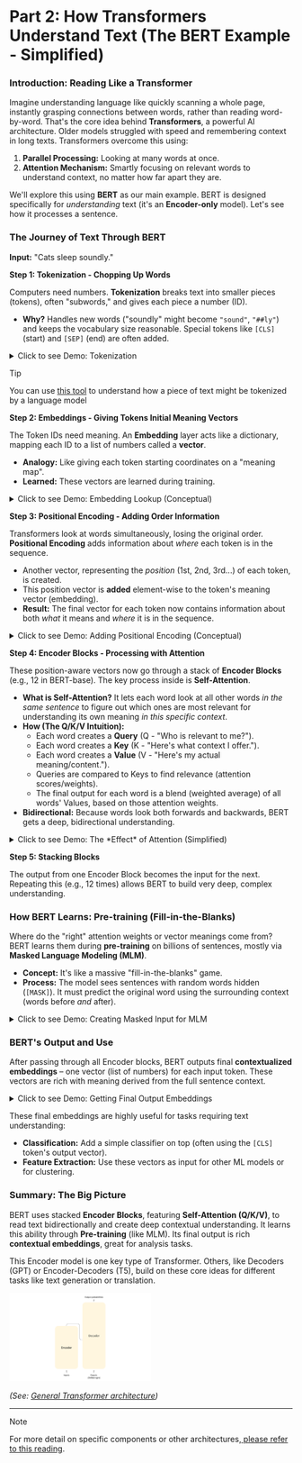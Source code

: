 # Part 2: How Transformers Understand Text (The BERT Example - Simplified)

### Introduction: Reading Like a Transformer

Imagine understanding language like quickly scanning a whole page, instantly grasping connections between words, rather than reading word-by-word. That's the core idea behind **Transformers**, a powerful AI architecture. Older models struggled with speed and remembering context in long texts. Transformers overcome this using:

1.  **Parallel Processing:** Looking at many words at once.
2.  **Attention Mechanism:** Smartly focusing on relevant words to understand context, no matter how far apart they are.

We'll explore this using **BERT** as our main example. BERT is designed specifically for *understanding* text (it's an **Encoder-only** model). Let's see how it processes a sentence.

### The Journey of Text Through BERT

**Input:** "Cats sleep soundly."

**Step 1: Tokenization - Chopping Up Words**

Computers need numbers. **Tokenization** breaks text into smaller pieces (tokens), often "subwords," and gives each piece a number (ID).

*   **Why?** Handles new words ("soundly" might become `"sound"`, `"##ly"`) and keeps the vocabulary size reasonable. Special tokens like `[CLS]` (start) and `[SEP]` (end) are often added.

<details>
<summary>Click to see Demo: Tokenization</summary>

```python
# Make sure transformers is installed: !pip install transformers
from transformers import AutoTokenizer

tokenizer = AutoTokenizer.from_pretrained('bert-base-uncased')
text = "Cats sleep soundly."

# See the subword pieces
tokens = tokenizer.tokenize(text) 
print(f"Text: '{text}'")
print(f"Tokens: {tokens}") 

# Get the numerical IDs (adds [CLS] and [SEP])
token_ids = tokenizer.encode(text) 
print(f"Token IDs: {token_ids}") 

# Example Output:
# Text: 'Cats sleep soundly.'
# Tokens: ['cats', 'sleep', 'sound', '##ly', '.']
# Token IDs: [101, 7851, 4431, 3910, 1026, 1012, 102] 
```

*   **Explanation:** The code uses a standard BERT tokenizer to split the text into tokens (like `'cats'`, `'sleep'`, `'sound'`, `'##ly'`, `'.'`) and then converts them into unique ID numbers. This is the first step.
</details>

> [!TIP]  
> You can use [this tool](https://platform.openai.com/tokenizer) to understand how a piece of text might be tokenized by a language model


**Step 2: Embeddings - Giving Tokens Initial Meaning Vectors**

The Token IDs need meaning. An **Embedding** layer acts like a dictionary, mapping each ID to a list of numbers called a **vector**.

*   **Analogy:** Like giving each token starting coordinates on a "meaning map".
*   **Learned:** These vectors are learned during training.

<details>
<summary>Click to see Demo: Embedding Lookup (Conceptual)</summary>

```python
import numpy as np

# Example: Imagine a vocab of 100 tokens, each gets a vector of size 8
vocab_size = 100 
embedding_dim = 8 
# In reality, this table is learned; here we use random numbers for illustration
embedding_table = np.random.rand(vocab_size, embedding_dim) 

# Our token IDs from Step 1 (let's use some example IDs within 0-99)
sample_ids = [10, 25, 3, 99] # Example IDs as a standard Python list

# Look up the vectors for each ID
# We use list comprehension to get the corresponding row for each ID
initial_embeddings = [embedding_table[id_] for id_ in sample_ids]

print(f"Sample Token IDs: {sample_ids}")
# Convert to numpy array just to show the shape easily
initial_embeddings_np = np.array(initial_embeddings)
print(f"Shape of Initial Embeddings: {initial_embeddings_np.shape}") # (Num tokens, Embedding dimension)

# To view the first embedding vector (list of numbers):
# print("First embedding vector:\n", initial_embeddings[0]) 
```

*   **Explanation:** We created a conceptual lookup table (`embedding_table`). We took our list of Token IDs and looked up the corresponding vector (list of numbers) for each ID. These vectors hold the initial "meaning".
</details>



**Step 3: Positional Encoding - Adding Order Information**

Transformers look at words simultaneously, losing the original order. **Positional Encoding** adds information about *where* each token is in the sequence.

*   Another vector, representing the *position* (1st, 2nd, 3rd...) of each token, is created.
*   This position vector is **added** element-wise to the token's meaning vector (embedding).
*   **Result:** The final vector for each token now contains information about both *what* it means and *where* it is in the sequence.

<details>
<summary>Click to see Demo: Adding Positional Encoding (Conceptual)</summary>

```python
import numpy as np

# Use the embeddings from the previous step (convert back to numpy for easy math)
initial_embeddings_np = np.array(initial_embeddings) 
num_tokens = initial_embeddings_np.shape[0]
embedding_dim = initial_embeddings_np.shape[1]

# Create simple positional vectors (e.g., based on index)
position_vectors = np.zeros_like(initial_embeddings_np) # Initialize array of zeros
for i in range(num_tokens):
    # Example: Make vector slightly different for each position 
    # (real methods are more complex, e.g., sine/cosine)
    position_vectors[i, :] = np.sin(i / (10**(np.arange(0, embedding_dim, 2)/embedding_dim)))[:position_vectors.shape[1]//2]
    position_vectors[i, 1::2] = np.cos(i / (10**(np.arange(0, embedding_dim, 2)/embedding_dim)))[:position_vectors.shape[1]//2]
    # Or just use small random numbers for demo: position_vectors[i, :] = np.random.randn(embedding_dim) * 0.1

# Add positional vectors to token embeddings element-wise
position_aware_embeddings_np = initial_embeddings_np + position_vectors

print(f"Shape before adding position: {initial_embeddings_np.shape}")
print(f"Shape after adding position: {position_aware_embeddings_np.shape}")
# print("First Position-Aware Embedding Vector:\n", position_aware_embeddings_np[0]) # Uncomment to view
```

*   **Explanation:** We created unique vectors based on position and simply added them to the meaning vectors. Now, each vector entering the main Transformer layers knows both the token's meaning *and* its position.
</details>



**Step 4: Encoder Blocks - Processing with Attention**

These position-aware vectors now go through a stack of **Encoder Blocks** (e.g., 12 in BERT-base). The key process inside is **Self-Attention**.

*   **What is Self-Attention?** It lets each word look at all other words *in the same sentence* to figure out which ones are most relevant for understanding its own meaning *in this specific context*.
*   **How (The Q/K/V Intuition):**
    *   Each word creates a **Query** (Q - "Who is relevant to me?").
    *   Each word creates a **Key** (K - "Here's what context I offer.").
    *   Each word creates a **Value** (V - "Here's my actual meaning/content.").
    *   Queries are compared to Keys to find relevance (attention scores/weights).
    *   The final output for each word is a blend (weighted average) of all words' Values, based on those attention weights.
*   **Bidirectional:** Because words look both forwards and backwards, BERT gets a deep, bidirectional understanding.

<details>
<summary>Click to see Demo: The *Effect* of Attention (Simplified)</summary>

```python
import numpy as np

# Imagine we have 3 position-aware vectors (Values) for 3 words.
# Each row is a word's vector.
Values = np.array([
    [1.0, 0.0], # Vector representing Word 1's content
    [0.0, 1.0], # Vector representing Word 2's content
    [0.5, 0.5]  # Vector representing Word 3's content
])

# Now, imagine Word 2 ("sleep" in "Cats sleep soundly") calculated attention weights.
# It decided how much attention to pay to Word 1, Word 2, and Word 3.
# These weights MUST sum to 1.0
attention_weights_for_word2 = np.array([0.3, 0.6, 0.1]) # Example weights

# Calculate the attention output *for Word 2* by blending the Values
# Output = weight1*Value1 + weight2*Value2 + weight3*Value3
# Using numpy broadcasting: weights[:, np.newaxis] * Values -> sum along axis 0
attention_output_for_word2 = np.sum(attention_weights_for_word2[:, np.newaxis] * Values, axis=0)

print(f"Example Values (Word 1, Word 2, Word 3):\n{Values}")
print(f"\nExample Attention Weights calculated *by Word 2*:\n{attention_weights_for_word2}")
print(f"\nAttention Output *for Word 2* (Blended Context):\n{attention_output_for_word2}") 
# Example Output: [0.35 0.65] 
```

*   **Explanation:** This demo skips the complex Q/K matching. It shows the *result* of attention: how pre-calculated relevance weights (here, `[0.3, 0.6, 0.1]` for Word 2) are used to create a new, context-blended vector (`[0.35, 0.65]`) for Word 2 by taking a weighted average of all the word's Value vectors. The model does this for *every* word. After attention, a standard **Feed-Forward Network** processes each resulting vector individually.
</details>



**Step 5: Stacking Blocks**

The output from one Encoder Block becomes the input for the next. Repeating this (e.g., 12 times) allows BERT to build very deep, complex understanding.

### How BERT Learns: Pre-training (Fill-in-the-Blanks)

Where do the "right" attention weights or vector meanings come from? BERT learns them during **pre-training** on billions of sentences, mostly via **Masked Language Modeling (MLM)**.

*   **Concept:** It's like a massive "fill-in-the-blanks" game.
*   **Process:** The model sees sentences with random words hidden (`[MASK]`). It must predict the original word using the surrounding context (words before *and* after).

<details>
<summary>Click to see Demo: Creating Masked Input for MLM</summary>

```python
from transformers import AutoTokenizer

tokenizer = AutoTokenizer.from_pretrained('bert-base-uncased')
text = "The cat sat on the [MASK]." # We manually masked 'mat'

# Get the token IDs for this masked input
masked_token_ids = tokenizer.encode(text)

print(f"Original Text (with mask): {text}")
print(f"Token IDs for Masked Input: {masked_token_ids}")

# Find the ID for the word 'mat'
mat_token_id = tokenizer.convert_tokens_to_ids('mat')
print(f"(BERT's goal in training would be to predict ID {mat_token_id} for the mask)") 
```

*   **Explanation:** This shows what the input for the MLM task looks like. By trying to predict the masked word millions of times, the model learns grammar, context, and how words relate, tuning its attention mechanism and embedding meanings. (BERT also used Next Sentence Prediction, but MLM is the core idea).
</details>



### BERT's Output and Use

After passing through all Encoder blocks, BERT outputs final **contextualized embeddings** – one vector (list of numbers) for each input token. These vectors are rich with meaning derived from the full sentence context.

<details>
<summary>Click to see Demo: Getting Final Output Embeddings</summary>

```python
from transformers import AutoTokenizer, AutoModel # Use AutoModel for base embeddings
import torch # Still need torch slightly for model loading/inference with transformers

# Use a smaller BERT-like model for faster loading/running if possible
# Or use 'bert-base-uncased'
model_name = 'bert-base-uncased' 
# model_name = 'prajjwal1/bert-mini' # Uncomment to try smaller model if installed

try:
    tokenizer = AutoTokenizer.from_pretrained(model_name)
    model = AutoModel.from_pretrained(model_name)
    print(f"Loaded model: {model_name}")
except Exception as e:
    print(f"Error loading {model_name}, try installing or check name: {e}")
    model = None

if model:
    text = "Cats sleep soundly."
    # Prepare input for the model using the tokenizer
    inputs = tokenizer(text, return_tensors='pt') # 'pt' returns PyTorch tensors

    # Get the final outputs from the model
    # torch.no_grad() avoids tracking computations, making it faster
    with torch.no_grad(): 
        outputs = model(**inputs)

    # Extract the final hidden states (the contextual embeddings)
    last_hidden_states = outputs.last_hidden_state 

    # Convert the output tensor to a numpy array for easier viewing without PyTorch details
    final_embeddings_np = last_hidden_states.cpu().numpy()

    print(f"\nInput text: '{text}'")
    print(f"Shape of Final Output Embeddings: {final_embeddings_np.shape}") 
    # Shape: (batch_size=1, num_tokens_in_sequence, embedding_dimension)
    # e.g., (1, 6, 768) for bert-base
    # print("Final embedding vector for the first token ([CLS]):\n", final_embeddings_np[0, 0, :]) # Uncomment to view a vector
```

*   **Explanation:** We passed our tokenized text through the BERT model. The output contains the final, context-rich vector for each input token. These are much more informative than the initial embeddings.
</details>



These final embeddings are highly useful for tasks requiring text understanding:
*   **Classification:** Add a simple classifier on top (often using the `[CLS]` token's output vector).
*   **Feature Extraction:** Use these vectors as input for other ML models or for clustering.

### Summary: The Big Picture

BERT uses stacked **Encoder Blocks**, featuring **Self-Attention (Q/K/V)**, to read text bidirectionally and create deep contextual understanding. It learns this ability through **Pre-training** (like MLM). Its final output is rich **contextual embeddings**, great for analysis tasks.

This Encoder model is one key type of Transformer. Others, like Decoders (GPT) or Encoder-Decoders (T5), build on these core ideas for different tasks like text generation or translation.

<img src="./img/transformer.svg" width="50%">

*(See: [ General Transformer architecture](https://huggingface.co/learn/llm-course/chapter1/4#general-transformer-architecture))*

---

> [!NOTE]  
> For more detail on specific components or other architectures,[ please refer to this reading](./part2-detailed.md).